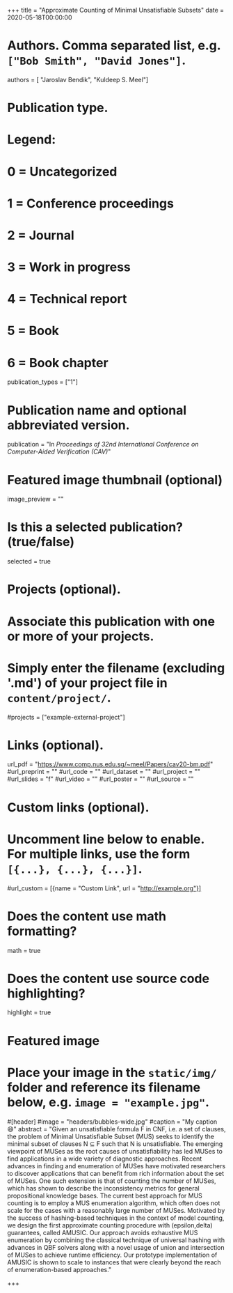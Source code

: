 +++
title = "Approximate Counting of Minimal Unsatisfiable Subsets"
date = 2020-05-18T00:00:00

# Authors. Comma separated list, e.g. `["Bob Smith", "David Jones"]`.
authors = [ "Jaroslav Bendik", "Kuldeep S. Meel"]

# Publication type.
# Legend:
# 0 = Uncategorized
# 1 = Conference proceedings
# 2 = Journal
# 3 = Work in progress
# 4 = Technical report
# 5 = Book
# 6 = Book chapter
publication_types = ["1"]

# Publication name and optional abbreviated version.
publication = "In *Proceedings of 32nd International Conference on Computer-Aided Verification (CAV)*"


# Featured image thumbnail (optional)
image_preview = ""

# Is this a selected publication? (true/false)
selected = true

# Projects (optional).
#   Associate this publication with one or more of your projects.
#   Simply enter the filename (excluding '.md') of your project file in `content/project/`.
#projects = ["example-external-project"]


# Links (optional).
url_pdf = "https://www.comp.nus.edu.sg/~meel/Papers/cav20-bm.pdf"
#url_preprint = ""
#url_code = ""
#url_dataset = ""
#url_project = ""
#url_slides = "f"
#url_video = ""
#url_poster = ""
#url_source = ""

# Custom links (optional).
#   Uncomment line below to enable. For multiple links, use the form `[{...}, {...}, {...}]`.
#url_custom = [{name = "Custom Link", url = "http://example.org"}]

# Does the content use math formatting?
math = true

# Does the content use source code highlighting?
highlight = true

# Featured image
# Place your image in the `static/img/` folder and reference its filename below, e.g. `image = "example.jpg"`.
#[header]
#image = "headers/bubbles-wide.jpg"
#caption = "My caption :smile:"
abstract = "Given an unsatisfiable formula F in CNF, i.e. a set of clauses, the problem of Minimal Unsatisfiable Subset (MUS) seeks to identify the minimal subset of clauses N ⊆ F such that N is unsatisfiable. The emerging viewpoint of MUSes as the root causes of unsatisfiability has led MUSes to find applications in a wide variety of diagnostic approaches. Recent advances in finding and enumeration of MUSes have motivated researchers to discover applications that can benefit from rich information about the set of MUSes. One such extension is that of counting the number of MUSes, which has shown to describe the inconsistency metrics for general propositional knowledge bases. The current best approach for MUS counting is to employ a MUS enumeration algorithm, which often does not scale for the cases with a reasonably large number of MUSes. Motivated by the success of hashing-based techniques in the context of model counting, we design the first approximate counting procedure with (epsilon,delta) guarantees, called AMUSIC. Our approach avoids exhaustive MUS enumeration by combining the classical technique of universal hashing with advances in QBF solvers along with a novel usage of union and intersection of MUSes to achieve runtime efficiency. Our prototype implementation of AMUSIC is shown to scale to instances that were clearly beyond the reach of enumeration-based approaches."

+++
